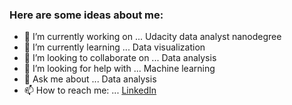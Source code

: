 ### Here are some ideas about me:

- 🔭 I’m currently working on ... Udacity data analyst nanodegree
- 🌱 I’m currently learning ... Data visualization
- 👯 I’m looking to collaborate on ... Data analysis
- 🤔 I’m looking for help with ... Machine learning
- 💬 Ask me about ... Data analysis
- 📫 How to reach me: ... [LinkedIn](https://www.linkedin.com/in/ziyad-alshawi/)


<!--
### Hi there 👋
**zalshawi/zalshawi** is a ✨ _special_ ✨ repository because its `README.md` (this file) appears on your GitHub profile.

- 🔭 I’m currently working on ... Udacity Data Analyst Nanodegree
- 🌱 I’m currently learning ... Data Visualization
- 👯 I’m looking to collaborate on ... Data Analysis
- 🤔 I’m looking for help with ... AI
- 💬 Ask me about ... Telecommunication Engineer, Data Analyst
- 📫 How to reach me: ... [LinkedIn](https://www.linkedin.com/in/ziyad-alshawi/)
- 😄 Pronouns: ... he/him
- ⚡ Fun fact: ... 
-->
